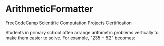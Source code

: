 # ArithmeticFormatter
FreeCodeCamp Scientific Computation Projects Certification

Students in primary school often arrange arithmetic problems vertically to make them easier to solve. For example, "235 + 52" becomes:

